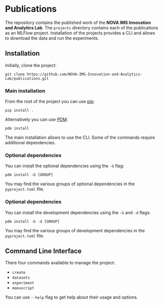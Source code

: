# Publications

The repository contains the published work of the **NOVA IMS Innovation and Analytics Lab**. The `projects` directory contains each of the publications as an MLFlow project. Installation 
of the projects provides a CLI and allows to download the data and run the experiments.

## Installation

Initially, clone the project:

```
git clone https://github.com/NOVA-IMS-Innovation-and-Analytics-Lab/publications.git
```

### Main installation


From the root of the project you can use [pip](https://pip.pypa.io/en/stable):

```
pip install .
```

Alternatively you can use [PDM](https://pdm.fming.dev):

```
pdm install
```

The main installation allows to use the CLI. Some of the commands require additional dependencies.

### Optional dependencies

You can install the optional dependencies using the `-G` flag:

```
pdm install -G [GROUP]
```

You may find the various groups of optional dependencies in the `pyproject.toml` file.

### Optional dependencies

You can install the development dependencies using the `-G` and `-d` flags:

```
pdm install -G -d [GROUP]
```

You may find the various groups of development dependencies in the `pyproject.toml` file.

## Command Line Interface

There four commands available to manage the project:

- `create`
- `datasets`
- `experiment`
- `manuscript`

You can use `--help` flag to get help about their usage and options.
